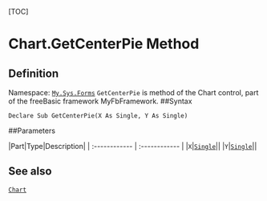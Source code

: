 [TOC]
# Chart.GetCenterPie Method

## Definition
Namespace: [`My.Sys.Forms`](My.Sys.Forms.md)
`GetCenterPie` is method of the Chart control, part of the freeBasic framework MyFbFramework.
##Syntax
```freeBasic
Declare Sub GetCenterPie(X As Single, Y As Single)
```

##Parameters

|Part|Type|Description|
| :------------ | :------------ |
|`X`|[`Single`]("https://www.freebasic.net/wiki/KeyPgSingle")||
|`Y`|[`Single`]("https://www.freebasic.net/wiki/KeyPgSingle")||
## See also
[`Chart`](Chart.md)
